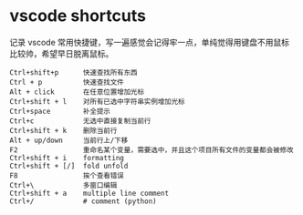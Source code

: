 # vscode shortcuts

记录 vscode 常用快捷键，写一遍感觉会记得牢一点，单纯觉得用键盘不用鼠标比较帅，希望早日脱离鼠标。

```
Ctrl+shift+p      快速查找所有东西
Ctrl + p          快速查找文件
Alt + click       在任意位置增加光标
Ctrl+shift + l    对所有已选中字符串实例增加光标
Ctrl+space        补全提示
Ctrl+c            无选中直接复制当前行
Ctrl+shift + k    删除当前行
Alt + up/down     当前行上/下移
F2                重命名某个变量，需要选中，并且这个项目所有文件的变量都会被修改
Ctrl+shift + i    formatting
Ctrl+shift + [/]  fold unfold
F8                挨个查看错误
Ctrl+\            多窗口编辑
Ctrl+shift + a    multiple line comment
Ctrl+/            # comment (python)
```

